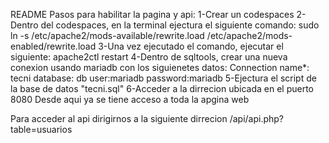 README
Pasos para habilitar la pagina y api:
1-Crear un codespaces
2-Dentro del codespaces, en la terminal ejectura el siguiente comando: sudo ln -s /etc/apache2/mods-available/rewrite.load /etc/apache2/mods-enabled/rewrite.load
3-Una vez ejecutado el comando, ejecutar el siguiente: apache2ctl restart
4-Dentro de sqltools, crear una nueva conexion usando mariadb con los siguienetes datos:
    Connection name*: tecni
    database: db
    user:mariadb
    password:mariadb
5-Ejectura el script de la base de datos "tecni.sql"
6-Acceder a la dirrecion ubicada en el puerto 8080
    Desde aqui ya se tiene acceso a toda la apgina web

Para acceder al api dirigirnos a la siguiente dirrecion /api/api.php?table=usuarios
